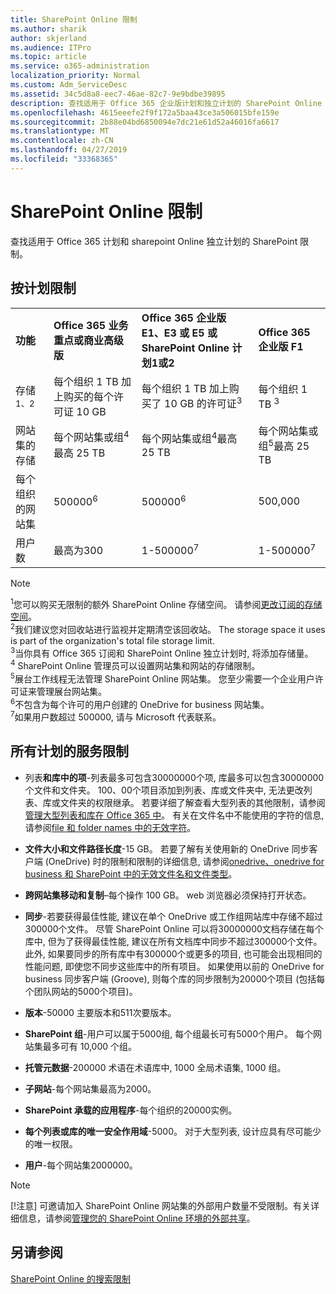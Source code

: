```yaml
---
title: SharePoint Online 限制
ms.author: sharik
author: skjerland
ms.audience: ITPro
ms.topic: article
ms.service: o365-administration
localization_priority: Normal
ms.custom: Adm_ServiceDesc
ms.assetid: 34c5d8a8-eec7-46ae-82c7-9e9bdbe39895
description: 查找适用于 Office 365 企业版计划和独立计划的 SharePoint Online 限制。
ms.openlocfilehash: 4615eeefe2f9f172a5baa43ce3a506015bfe159e
ms.sourcegitcommit: 2b88e04bd6850094e7dc21e61d52a46016fa6617
ms.translationtype: MT
ms.contentlocale: zh-CN
ms.lasthandoff: 04/27/2019
ms.locfileid: "33368365"
---
```

# <a name="sharepoint-online-limits"></a>SharePoint Online 限制

查找适用于 Office 365 计划和 sharepoint Online 独立计划的 SharePoint 限制。
  
## <a name="limits-by-plan"></a>按计划限制

|||||
|:-----|:-----|:-----|:-----|
|**功能** <br/> |**Office 365 业务重点或商业高级版** <br/> |**Office 365 企业版 E1、E3 或 E5 或 SharePoint Online 计划1或2** <br/> | **Office 365 企业版 F1** <br/> |
|存储<sup>1、2</sup> <br/> |每个组织 1 TB 加上购买的每个许可证 10 GB  <br/> |每个组织 1 TB 加上购买了 10 GB 的许可证<sup>3</sup> <br/> |每个组织 1 TB <sup>3</sup> <br/> |
|网站集的存储  <br/> |每个网站集或组<sup>4</sup>最高 25 TB <br/> |每个网站集或组<sup>4</sup>最高 25 TB <br/> |每个网站集或组<sup>5</sup>最高 25 TB <br/> |
|每个组织的网站集  <br/> |500000<sup>6</sup> <br/> |500000<sup>6</sup> <br/> |500,000<br/> |
|用户数  <br/> |最高为300  <br/> |1-500000<sup>7</sup> <br/> |1-500000<sup>7</sup> <br/> |
   
> [!NOTE]
> <sup>1</sup>您可以购买无限制的额外 SharePoint Online 存储空间。 请参阅[更改订阅的存储空间](https://support.office.com/article/96EA3533-DE64-4B01-839A-C560875A662C)。 
<br/><sup>2</sup>我们建议您对回收站进行监视并定期清空该回收站。 The storage space it uses is part of the organization's total file storage limit. 
<br/> <sup>3</sup>当你具有 Office 365 订阅和 SharePoint Online 独立计划时, 将添加存储量。 
<br/><sup>4</sup> SharePoint Online 管理员可以设置网站集和网站的存储限制。
<br/> <sup>5</sup>展台工作线程无法管理 SharePoint Online 网站集。 您至少需要一个企业用户许可证来管理展台网站集。 
<br/> <sup>6</sup>不包含为每个许可的用户创建的 OneDrive for business 网站集。 
<br/><sup>7</sup>如果用户数超过 500000, 请与 Microsoft 代表联系。 
  

  
## <a name="service-limits-for-all-plans"></a>所有计划的服务限制

- 列表**和库中的项**-列表最多可包含30000000个项, 库最多可以包含30000000个文件和文件夹。 100、00个项目添加到列表、库或文件夹中, 无法更改列表、库或文件夹的权限继承。 若要详细了解查看大型列表的其他限制，请参阅[管理大型列表和库在 Office 365 中](https://support.office.com/article/b4038448-ec0e-49b7-b853-679d3d8fb784)。 有关在文件名中不能使用的字符的信息, 请参阅[file 和 folder names 中的无效字符](https://support.office.com/article/64883a5d-228e-48f5-b3d2-eb39e07630fa)。

- **文件大小和文件路径长度**-15 GB。 若要了解有关使用新的 OneDrive 同步客户端 (OneDrive) 时的限制和限制的详细信息, 请参阅[onedrive、onedrive for business 和 SharePoint 中的无效文件名和文件类型](https://support.office.com/article/64883a5d-228e-48f5-b3d2-eb39e07630fa)。

- **跨网站集移动和复制**–每个操作 100 GB。 web 浏览器必须保持打开状态。

- **同步**-若要获得最佳性能, 建议在单个 OneDrive 或工作组网站库中存储不超过300000个文件。 尽管 SharePoint Online 可以将30000000文档存储在每个库中, 但为了获得最佳性能, 建议在所有文档库中同步不超过300000个文件。 此外, 如果要同步的所有库中有300000个或更多的项目, 也可能会出现相同的性能问题, 即使您不同步这些库中的所有项目。 如果使用以前的 OneDrive for business 同步客户端 (Groove), 则每个库的同步限制为20000个项目 (包括每个团队网站的5000个项目)。

- **版本**-50000 主要版本和511次要版本。

- **SharePoint 组**-用户可以属于5000组, 每个组最长可有5000个用户。 每个网站集最多可有 10,000 个组。

- **托管元数据**-200000 术语在术语库中, 1000 全局术语集, 1000 组。

- **子网站**-每个网站集最高为2000。

- **SharePoint 承载的应用程序**-每个组织的20000实例。

- **每个列表或库的唯一安全作用域**-5000。 对于大型列表, 设计应具有尽可能少的唯一权限。

- **用户**-每个网站集2000000。

> [!NOTE]
> [!注意] 可邀请加入 SharePoint Online 网站集的外部用户数量不受限制。有关详细信息，请参阅[管理您的 SharePoint Online 环境的外部共享](/sharepoint/external-sharing-overview)。

## <a name="see-also"></a>另请参阅

[SharePoint Online 的搜索限制](/sharepoint/search-limits)
